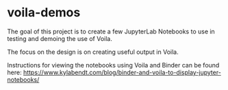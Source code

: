 # voila-demos

The goal of this project is to create a few JupyterLab Notebooks to use in testing and demoing the use of Voila.  

The focus on the design is on creating useful output in Voila.  

Instructions for viewing the notebooks using Voila and Binder can be found here: https://www.kylabendt.com/blog/binder-and-voila-to-display-jupyter-notebooks/
